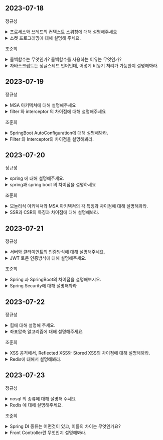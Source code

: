 ## 2023-07-18

정규성
<details>
 <summary> 프로세스와 쓰레드의 컨텍스트 스위칭에 대해 설명해주세요 </summary>
</br>
    
   프로세스는 실행중인 프로그램, 스레드는 프로세스 내부의 하나의 실행흐름이라고 설명할 수 있습니다. 컨텍스트 스위칭이란, CPU에 할당된 프로세스와 스레드가 새로운 프로세스나 쓰레드로 바뀌는 과정을 말합니다.

이때 프로세스 간의 컨텍스트 스위칭은 메모리를 공유하지 않기 때문에 오래 걸립니다. 반면에 스레드, 더 자세히 말하면, 동일 프로세스 내의 스레드는 메모리를 공유하기 때문에 훨씬 가볍습니다.

++ 컨텍스트 스위칭 과정에 대해 더 자세히 설명해 줄래요?

 컨텍스트 스위칭 과정은 크게 4단계로 나뉩니다.

1. 현재 실행중인 프로세스(스레드) 의 context를 저장합니다.
2. CPU의 캐쉬를 비웁니다.
3. TLB 라고 불리는 버퍼를 비웁니다.
4. MMU 가 새로운 프로세스(스레드)를 바라볼 수 있도록 수정합니다.

이때 동일 프로세스 내부의 스레드간 컨텍스트 스위칭은 메모리를 공유하기 때문에 2, 3, 4를 실행하지 않습니다.
    
</details>

<details>
 <summary> 소켓 프로그래밍에 대해 설명해 주세요. </summary>
 <div markdown="1">
  </br>
  우선, 소켓은 4계층의 네트워크 통신에 쓰이는 연결부를 말합니다. 대표적으로 TCP 소켓이 있습니다. TCP 소켓을 사용하는 프로그래밍은 역할이 서버와 클라이언트의 소켓으로 나뉩니다.

1. 먼저 서버 역할의 소켓을 생성하고, 특정 포트로 연결하여 수신을 대기합니다.
2. 추후에 클라이언트가 소켓을 생성하고, 서버의 ip/port 로 연결을 요청합니다.
3. 서버 소켓은 이를 받아 연결을 위한 새로운 소켓을 생성해서 연결해 줍니다.
4. 이제부터는 서로 데이터를 주고 받을 수 있습니다. 
5. 연결을 종료할 때는 클라이언트는 자신의 소켓만 닫으면 되고, 서버는 클라이언트에게 할당해준 소켓과 연결 요청을 받기 위해 열어둔 소켓을 닫으면 됩니다.
</details>

  
조준희
<details>
 <summary> 콜백함수는 무엇인가? 콜백함수를 사용하는 이유는 무엇인가? </summary>
</br>
 함수는 일급객체로, 다른 함수의 인자로 전달되거나 함수의 리턴되는 값으로 사용될 수 있다. 
따라서 일급객체인 콜백함수는 다른 함수의 인자로 전달되며, 함수 내부에서 어떤 작업이 완료된 특정 시점에 실행될 수 있다. 보통 특정 이벤트 뒤에 발생하는 이벤트 리스너로 
사용하거나, 비동기처리 방식을 동기 처리 하는 방식으로 사용된다. 
</br>
 +++++++++ 비동기처리 방식을 동기 처리 하는 방식이 무슨 말이냐, 예시를 하나 들어봐라. 
 
함수 내에서 ajax,fetch와 같이 비동기로 데이터를 가져오고 변수에 저장하여 리턴하는 경우, 비동기이기 때문에 데이터를 가져오기도 전에 다음코드를 실행하게되고 결국 변수에 데이터가 제대로 저장이 되지 않은 채로 함수가 종료가 된다. 이때 비동기 함수 뒤에 콜백함수(데이터를 변수에 저장하는 함수)를 호출하여 비동기함수가 처리 된 이후에 해당 콜백함수를 호출하도록 할 수 있다.
</details>

<details>
 <summary> 자바스크립트는 싱글스레드 언어인데, 어떻게 비동기 처리가 가능한지 설명해봐라. </summary>
</br>
 자바스크립트는 실행엔진 뿐만아니라 실행에 관여하는 Web API와 Callback Queue(Task Queue), Event Loop가 존재한다. 이때 Web API가 비동기 작업을 실행엔진의 call stack으로부터 전달받아 대신 수행하는 역할을 맡게된다. 그렇게 비동기 작업이 완료되면 callback Queue로 넘겨져서, 실행 엔진의 call stack에 들어가기 위해 대기하고 Event Loop에 의해 call stack으로 들어가 실행되게 되는 것이다. 
</br>
 +++++++++ Event Loop는 어떻게 동작하냐? 
 
 Event Loop는 계속해서 call stack에 모든 작업이 완료되어 비어있는지, Callback Queue에서 대기하고 있는 작업이 있는 지를 확인하며 두가지가 모두 충족된다면 대기하고 있는 작업을 call stack에 옮겨 작업을 실행하도록 한다.
</details>


## 2023-07-19

정규성
<details>
 <summary> MSA 아키텍쳐에 대해 설명해주세요 </summary>
</br>
 MSA는 하나의 프로그램을 만들 때 각 컴포넌트로 구성하여 하나의 큰 프로그램을 만드는 방식입니다. 이때 각 컴포넌트는 하나의 서비스 단위로 구성합니다. 예를 들면 회원을 관리하는 서비스, 상품을 등록하고 보여주는 서비스, 상품을 주문하고 결재하는 서비스를 나누어 제공할 수 있습니다.

++ 장단점에 대해 설명해주세요

각 서비스는 독립된 서버에서 동작하므로 독립적으로 배포할 수 있습니다. 즉, 다른 서비스에 문제가 생겨도 문제없이 동작할 수 있습니다. 또한 한 서비스에 트래픽이 몰린다면 해당 서비스만을 확장하면 됩니다.

다만 서버가 나눠져 있기 때문에 각 서버간 통신에 네트워크 통신이 필요합니다. 또한, 여러 곳의 서비스가 유기적으로 동작하는 경우 문제를 파악하기 어려우며, DB의 트랜젝션을 관리하기 어렵습니다.
</details>

<details>
 <summary> filter 와 interceptor 의 차이점에 대해 설명해주세요 </summary>
 <div markdown="1">
  </br>
  둘 모두 String 프레임워크와 같이 사용되는 기능입니다. 특정 요청의 전/후로 공통 작업을 쉽게 실행한도록 도와줍니다.

filter 는 dispatcher servlet 의 전후에서 부가 작업을 진행합니다. 즉, spring으로 들어가기 전에 작업을 처리합니다.

interceptor는 spring 내부에서 dispatcher servlet 이 controller 를 호출하기 전후로 작업을 진행합니다.

++ 각 기능의 예시를 들어서 설명해주세요

filter는 모든 요청에 대한 작업이므로 XSS와 같은 공통된 보안작업을 진행하거나, 요청 단위의 로깅, 인코딩 등의 기능을 담당하고, request, response 의 객체를 조작할 수도 있습니다.

interceptor는 클라이언트의 요청에 대해 전역적으로 처리해야 하는 작업을 처리합니다. 특정 요청의 권한이 있는지 확인하거나, api 단위의 로깅, httpServletRequest/response 의 조작 권한이 주어집니다.
</details>

  
조준희
<details>
 <summary> SpringBoot AutoConfiguration에 대해 설명해봐라. </summary>
</br>  
 스프링부트는 자동구성(Auto Configuration) 기능을 지공하는데, 일반적으로 수많은 빈들을 자동으로 등록해주는 기능이다. 이러한 기능으로 인해 반복적으로 빈을 등록하고 설정하는 부분을 줄이고 편리한 개발을 할 수 있게 도와주며 스프링 부트의 핵심적인 장점이라고 할 수 있다.  
 
------------------------------------------------------  
 
++ Auto Configuration이 어떻게 동작하는지 설명해봐라.  
main 메소드를 살펴보면 @SpringBootApplication이 붙어있고, 이 어노테이션을 통해 필요한 Bean 객체를 등록하고 스프링부트를 실행하는 것이다. @SpringBootApplication 어노테이션은 들어가보면 빈등록에 관여하는 2가지 단계가 있다.  
1. @ComponentScan : 자기 자신부터 시작해서, 하위 패키지를 훑으면서 @Component 어노테이션 붙어있는 객체들을 스캔하면서 자동으로 빈 객체로 등록해준다.
2. @EnableAutoConfiguration :  Spring Boot Dependency jar 파일 내에 spring.factories 파일을 열면 자동 설정 목록을 확인 할 수 있습니다. 이 목록에서 설정 환경에 따라 자동으로 선별하여 빈 객체로 등록을 해줍니다.
 
</details>

<details>
 <summary> Filter 와 Interceptor의 차이점을 설명해봐라. </summary>
</br> 
 필터와 인터셉터의 가장 큰 차이점은 적용되는 시점이라고 생각합니다. 필터같은 경우에는 스프링 컨텍스트 영역에 들어가기 전과 후에 적용되는 것이고, 인터셉터는 스프링 컨텍스트와 컨트롤러 사이에서 적용되는 것이 큰 차이입니다.  
 
--------------------------------------------------------------  
 
++ 적용시점이 다른 차이점은 알겠는데 필터와 인터셉터는 어떤 작업의 차이가 있는지 설명해봐라. 
 
필터는 보통 공통된 보안 및 인증 작업, XSS방어, 데이터 인코딩에 사용됩니다. 그리고
인터셉터는 세부적인 보안 및 인증, API 호출에 대한 로깅, Controller로 넘겨주는 데이터의 가공등에 사용됩니다.
</details>


## 2023-07-20

정규성
<details>
 <summary> spring 에 대해 설명해주세요. </summary>
</br>
 spring 은 자바를 활용하여 웹 개발을 할 수 있는 프레임워크입니다.  일부 설정만 진행하면 사용자가 제공하는 비지니스 로직의 개발에만 집중할 수 있습니다. 제어의 역전, 의존성 주입 등, AOP 등의 특징을 기반으로 쉽게 웹 개발을 진행할 수 있습니다.

++ spring 의 특징에 대해 자세히 설명해 주세요

크게 5가지가 있습니다.

1. POJO : 일반적인 기능만을 가진 자바 객체를 활용합니다. 즉, 불필요한 불필요한 상속이나 구현을 지양하는 방식입니다.
2. IoC(제어의 역행) : 어플리케이션의 느슨한 결합을 도모합니다. 제어권을 사용자가 가지는 것이 아니라 스프링이 제어권을 가지는 것입니다.
3. DI(의존성 주입) : 객체를 직접 생성하는 것이 아니라 외부에서 생성한 객체를 주입받는 방식입니다.
4. AOP : 관점 지향 프로그래밍을 지원합니다. 원하는 기능을 모듈화하여 반복되는 코드 작업을 줄일 수 있습니다. Spring 의 bean 단위로 등록할 수 있습니다.
</details>

<details>
 <summary> spring과 spring boot 의 차이점을 설명하세요 </summary>
 <div markdown="1">
  </br>
  spring 은 자바를 활용하여 웹 개발을 할 수 있는 프레임워크입니다. spring에서는 bean 등록이나  외부 라이브러리와의 연동을위해 직접 xml 파일을 열고 작업했으며, WAR 파일을 만들고 이를 웹 서버에 배포하여 실행해야 합니다.

spring boot 는 spring에서 이런 복잡한 설정부분을 쉽게 설정할 수 있으며, JAR 파일로 만들어 클라우드나 도커와 같은 환경에서 쉽게 실행할 수 있습니다.
</details>

  
조준희
<details>
 <summary> 모놀리식 아키텍쳐와 MSA 아키텍쳐의 각 특징과 차이점에 대해 설명해봐라. </summary>
</br>  
 모놀리식 아키텍쳐는 여러 비즈니스 로직들을 담은 하나의 시스템이 하나의 DB, 어플리케이션과 상호작용한다. 그렇기 때문에 규모가 작은 프로젝트에서는 개발과 관리가 용이하다는 장점이 있으나, 시스템이 복잡해질수록 코드의 양이 많아져 이해하기가 어려워지고 그럴수록 유지보수성은 떨어진다는 특징을 가지고 있다. 또한 작은 버그를 수정하더라고 전체를 다시 빌드, 배포해야된다는 단점을 가지고 있다.
 이런 모놀리식의 단점을 해결하기 위해 나온 것이 MSA(MicroService 아키텍쳐)이다. MSA 아키텍쳐는 기능마다 여러 모듈이 독립적으로 존재하여 이를 조합하여 하나의 어플리케이션을 구현하는 방식이다. 기능마다 독립적으로 구성되어 있어서 코드를 이해하기 쉬우며 그만큼 유지보수하기 쉽다. 또한 상대적으로 빌드 및 배포가 빠르며 작은 버그가 전체에 영향을 주지 않는다는 특징을 가지고 있다. 하지만 이또한 단점을 가지고 있는데, 하나의 어플리케이션이 여러 모듈로 분산되어 있어 관리 및 모니터링이 힘들다. 또한 모듈별로 어플리케이션과 각각 통신하므로 다양한 통신에서 발생하는 오류가 상대적으로 잦다.

 ++ 그런 어느것을 어디에 사용하는 것이 좋을까?  
 서비스의 확장 가능성이 낮거나 시스템이 크지 않다면 모놀리식 아키텍쳐를 사용하고,  
 서비스의 확장 가능성이 높거나 시스템이 크다면 MSA 아키테겨를 사용하는 것이 좋다고 생각한다.
</details>

<details>
 <summary> SSR과 CSR의 특징과 차이점에 대해 설명해봐라. </summary>
</br> 
 SSR이란 서버사이드 렌더링의 약자로 서버로부터 즉시 렌더링 가능한 html파일을 받아와 페이지 전체를 렌더링 하는 방식이다. 그렇기때문에 클라이언트에 전달되는 순간 HTML이 즉시 렌더링되어 초기 로딩 속도가 빠릅니다. 하지만 이런 특징 때문에, JS를 읽어드리는 시간과의 간격이 존재하게 되어 사용자가 버튼을 클릭하거나 이동하려고 해도 아무런 반응이 없을 수가 있다. 또한 매번 페이지를 요청할 때마다 서버는 페이지를 구성하는 모든 리소스를 준비해서 응답하므로 서버 부담이 증가할 뿐아니라 전체 페이지를 다시 렌더링하여 화면이 깜빡이게 된다. 이는 사용자 경험을 다소 떨어지게 한다.  
 CSR은 클라이언트 사이드 렌더링으로 클라이언트에서 렌더링하는 방식이다. 클라이언트가 초기화면을 로드하기 위해 서버에 요청을 보내면, 서버는 화면을 표시하는 데 필요한 렌더링 되지 않은 HTML과 모든 로직이 담겨있는 JS 파일을 보낸다. 그렇기 때문에 크기가 큰 JS를 다운받는 과정에서 초기 로딩 속도가 SSR에 비해 느리다. 하지만 그 이후부터는 서버로부터 필요한 데이터만을 불러와서 페이지 전체를 다시 렌더링하지않고, 수정이 필요한 부분만 동적으로 렌더링한다. 그렇기때문에 서버의 부하가 적고, 전체 페이지를 받아오면서 발생하는 깜빡임같은 현상을 없애주기 때문에 사용자 경험측면에서 좋은 방식이다.
</details>


## 2023-07-21

정규성
<details>
 <summary> 서버와 클라이언트의 인증방식에 대해 설명해주세요. </summary>
</br>
 서버는 서비스에 대해 아무나 접근할 수 없도록 클라이언트에 대한 인증을 진행해야 합니다. 인증 방식은 크게 cookie, session, token 인증 방식이 있습니다. 

- cookie 방식은 클라이언트가 정보를 가지고 요청때 마다 cookie 정보를 기반으로 인증을 진행합니다.
- session 방식은 정보를 서버에서 저장하고 관리하는 방식입니다. 요청마다 서버에 저장된 session 정보를 통해 인증을 진행합니다.
- Token 방식은 접속과 동시에 고유의 토큰을 발급하고, 요청마다 토큰을 보내 유효한 지만 확인하는 방식입니다.

++ 각 방식에 대한 장단점에 대해 설명해 주세요.

- cookie는 보안에 사용되는 값을 그대로 보내기 때문에 보안에 취약한데신, 용량에 제한이 없이 많은 데이터를 보낼 수 있습니다.
- session 은 그 자체로 데이터를 가지지 않기 때문에 탈취당하더라도 상관없지만, session을 서버에서 관리하기 때문에 부하가 심해질 수 있습니다.
- token 방식은 클라이언트가 관리하기 때문에 서버에 부하가 덜 가고, 모바일 앱에서 활용이 가능하지만, 자체 길이가 길어 네트워크 부하가 크고, 보안 기능을 가지진 않기 때문에 탈취 당할 시 대처가 어렵습니다.
</details>

<details>
 <summary> JWT 토큰 인증방식에 대해 설명해주세요. </summary>
 <div markdown="1">
  </br>
  JWT 는 인증에 사용되는 정보를 암호화한 JSON 토큰입니다. 이 토큰을 사용하여 HTTP 해더에 담아 전송하여 토큰 인증방식을 진행합니다. JWT 토큰 구조는 header, payload, signature 로 나뉩니다. header 에는 타입과 해시 알고리즘의 종류가 들어있고, payload 에는 사용자 정보가 들어있고, signature에는 전자서명이 들어있습니다. 

세부적인 인증과정은 다음과 같습니다.

1. 사용자 로그인 요청
2. 서버에서 로그인 데이터를 기반으로 JWT 생성하고 클라이언트로 전송
3. 클라이언트는 이를 받아 로컬에 저장하고 요청마다 header에 담아 보냄
4. 서버는 토큰을 받았다면 유효한지 검사하고 통과
5. 액세스 토큰이 만료되었다면 리프레시 토큰을 확인하여 엑세스 토큰 재발급
</details>

  
조준희
<details>
 <summary> Spring 과 SpringBoot의 차이점을 설명해보시오. </summary>
</br>  
Spring은 스프링 프레임워크의 핵심 모듈을 모아서 만든 프레임워크입니다. Spring에서는 개발자가 직접 설정 파일을 작성하여 스프링 컨테이너를 구성하고, 필요한 빈 객체를 등록하고, 빈 객체 간의 의존성을 설정해야 합니다. 이렇게 Spring은 특정한 구성을 위해 추가적인 라이브러리와 설정이 필요합니다. 반면 Spring Boot에서는 개발자가 설정 파일을 작성할 필요 없이, 프로젝트의 설정과 라이브러리 의존성을 자동으로 처리해주는 기능을 제공합니다. 예를 들어, Spring Boot는 스프링 MVC, 스프링 Data JPA, 스프링 Security 등의 기능을 자동으로 설정하며, 개발자가 별도로 설정 파일을 작성하지 않아도 사용할 수 있습니다.
</details>

<details>
 <summary> Spring Security에 대해 설명해봐라 </summary>
</br>
 스프링 시큐리티 (Spring Security)는 스프링 기반 어플리케이션의 보안(인증과 권한, 인가)을 담당하는 스프링 하위 프레임워크이다. 필터기반으로 작동하며 보안과 관련해서 체계적으로 많은 옵션들을 제공해주기 때문에 개발자의 입장에서는 하나하나 보안 관련 로직을 작성하지 않아도 된다는 장점이 있다.  


  
++ 로그인 과정에서 Spring Security의 동작과정을 상세하게 설명해봐라. 

1. 사용자가 아이디 비밀번호를 가지고 서버에게 request요청
2. AuthenticationFilter에서 아이디, 비밀번호 정보를 담은 인증 객체인UsernamePasswordAuthenticationToken을 생성하여 AuthenticationManager에게 전달함
3. AuthenticationManager는 등록된 AuthenticationProvider(들)을 조회하여 인증을 요구함
4. AuthenticationProvider는 UserDetailsService를 통해 입력받은 아이디에 대한 사용자 정보를 DB에서 조회함
5. 입력받은 비밀번호를 암호화하여 DB의 비밀번호와 매칭시켜 일치하는 경우 인증된 UsernamePasswordAuthenticationToken을 생성하여 AuthenticationManager에 전달함
6. AuthenticationManager는 UsernameAuthenticationToken을 AuthenticationFilter로 전달함
7. AuthenticationFilter는 전달받은 UsernameAuthenticationToken을 LoginSuccessHandler로 전송하고, SecurityContextHolder에 저장함
8. 다음번 로그인때부터, security context holder에 해당 사용자에 대한 세션ID가 있는지 확인 후 1-7과정을 수행
</details>


## 2023-07-22

정규성
<details>
 <summary> 힙에 대해 설명해 주세요. </summary>
</br>
 힙은 우선순위 큐를 구현하는 자료구조 입니다. 우선순위 큐란, 수선순위에 맞춰 데이터가 정렬되어 항상 우선순위가 높은 데이터를 바로 찾을 수 있는 자료구조입니다. 우선순위에 따라 최대 힙, 혹은 최소 힙으로 나뉩니다. 완전 이진 트리 구조이며 루트 노드가 가장 우선순위가 높습니다. 구현은 주로 배열을 사용합니다. 

0번 인덱스를 사용하지 않고 

왼쪽 자식은 2를 곱하고, 오른쪽 자식은 2를 곱하고 1을 더하면 됩니다.

힙에 데이터를 넣을 때는 마지막 노드에 데이터를 넣고 부모 노드와 비교하면서 위로 올라갑니다.

힙에서 데이터를 삭제할 때는 1번 익덱스의 데이터를 삭제하고 마지막 노드를 1번에 넣고 트리를 재구성합니다.
</details>

<details>
 <summary> 좌표압축 알고리즘에 대해 설명해주세요. </summary>
 <div markdown="1">
  </br>
  문제에서 제공하는 수의 범위가 커서 완전탐색으로는 좌표값을 모두 탐색할 수 없을 때, 좌표 압축을 통해 탐색 범위를 줄일 수 있습니다.

1. 탐색을 진행하는 배열을 중복을 제거하고 정렬된 상태로 만듭니다.
2. 이제 원래 배열을 돌면서 각 수가 정렬된 상태일 때 몇 번째 인덱스에 있는지 찾고 압축 배열에 기록합니다.

이젠 모든 인덱스를 돌 필요없이 압축 배열을 보면 됩니다.

모든 좌표 문제에 적용한다고 효과가 월등히 좋아지지는 않습니다. 실제 좌표에 비해 사용하는 좌표가 현저하게 적은 경우 유효합니다.
</details>

  
조준희
<details>
 <summary> XSS 공격에서, Reflected XSS와 Stored XSS의 차이점에 대해 설명해봐라. </summary>
</br>  
 Reflected(반사형) XSS는 URL, URL 파라미터, Cookie 파라미터등 사용자가 입력한 내용에 대해서 응답 페이지에 실행되는 취약점을 의미한다. 결국 사용자가 입력한 특정 내용에 대해서 해당 웹 페이지 화면에 출력 되는 형태의 취약점이다.  
 
 Stored(저장형) XSS는 공격자가 게시판등과 같은 부분에 악의적으로 스크립트를 삽입하고 저장하여 다른 사용자가 해당 게시글을 보거나, 리스트 확인시 악의적으로 삽입한 스크립트가 실행되는 취약점을 의미한다. 결국 공격자가 악의적으로 삽입한 스크립트가 게시글, DB등에 저장되어 해당 부분이 웹 페이지 화면에 출력되면서 발생 되는 형태의 취약점이다.
</details>

<details>
 <summary> Redis에 대해서 설명해봐라. </summary>
</br>
 Redis는 key-value 형태의 인메모리 데이터 저장소로, 읽기 성능이 뛰어나 캐싱, 세션 저장소, RefreshToken 저장소 등 다양한 곳에 많이 사용된다. 하지만 인메모리 데이터 저장소가 가지는 휘발성의 특성 때문에 종료되는 경우 데이터가 유실되게 된다. 이 단점을 Redis에서는 AOF와 RDB 라는 방식으로 백업을 하는 기능을 제공합니다.  

 ++ RDB와 AOF에 대해 간략하게 설명해봐라.  
 RDB는 특정한 시점의 스냅샷으로 백업하는 방식으로 비교적 작은 사이즈의 파일로 백업하며 로딩속도가 빠르다. 그리고 단일 파일이기 때문에 원거리 데이터 센터 또는 Amazon S3로 전송하기 용이하다. 특정 조건이 만족되면 현재의 Redis 상태를 스냅샷으로 백업하므로 스냅샷이 찍히기 전에 Redis가 종료되면 그 사이의 데이터는 복원할 수 없다.  
 
 AOF는 모든 쓰기 명령에 대한 로그를 남긴다. AOF는 모든 쓰기 명령에 대해 추가하며 기록되기 때문에 파일 사이즈가 커진다. 그렇기 때문에 서버 시작시 로딩속도가 느리다. 그래서 용량이 특정 사이즈보다 크게 되면 rewrite를 통해 사이즈를 줄인다.
</details>

## 2023-07-23

정규성
<details>
 <summary> nosql 의 종류에 대해 설명해 주세요 </summary>
</br>
 우선 nosql 이란 sql 만을 사용하여 DB를 관리하는 DBMS 의 반대되는 개념입니다. 기존에는 RDBMS에 집중되어 성능적 문제가 발생했는데, 이를 해결하기 위해 등장한 방식이 nosql 입니다. 대부분은 관계형 DB를 사용하지 않지만 전혀 사용하지 않는 것은 아닙니다. 일관성을 어느정도 포기하는 대신 분산 처리를 목표로 합니다.

크게 4가지 종류로 나눌 수 있습니다.

1. key-value : 수평적 확장이 용이하며 속도가 빠릅니다. 다만 value 를 사용한 쿼리를 사용할 수 없기 때문에 key 를 통해 값을 찾고 적절히 처리해야 합니다. (redis)
2. document : key-value 모델과 유사하지만 value 자리에 document 가 들어가며, 계층구조를 가집니다. document 내의 item 을 활용하여 쿼리가 가능합니다.(mongoDB)
3. column-falmily : value 가 아니라 key 에서 어떤 값이 들어갈지 결정하는 구조입니다. 키는 row, column-family, column-name 을 가집니다. 연관 데이터는 같은 column-family 를 가지며 각자의 column 을 가집니다.
4. graph : 관계형 모델에 가깝습니다. 노드, 관계, 특성의 형태의 그래프로 저장되며, 이를 순회하며 쿼리를 수행합니다.
</details>

<details>
 <summary> Redis 에 대해 설명해주세요. </summary>
  </br>
 redis는 대표적인 nosql key-value 입니다. 인메모리 방식이기 때문에 빠른 응답을 제공하며 일반적인 프로그래밍 언어의 자료구조와 달리 데이터를 영구적으로 저장할 수 있습니다. 

++ redis를 사용하면서 발생할 수 있는 문제점은 무엇이 있나?

redis는 메모리에 데이터를 저장하기 때문에  메모리 관리가 매우 중요합니다. 메모리의 공간이 부족하면 메모리 swap 이 발생할 수 있습니다. 이 과정에서 성능이 저하될 수 있습니다. maxmemory 설정을 통해 이를 방지할 수 있는 것으로 알고 있습니다. 일정량의 데이터만 메모리에 올리는 방식입니다. 이때 사용되는 페이징 알고리즘은 OS에서 사용하는 일부 알고리즘을 사용합니다.

다른 문제는 비동기 복제의 문제입니다. master 를 복제할 때 replica 에 들어가기 직전 데이터가 입력되었다면 서로 다른 데이터를 보여줄 수 있습니다.
</details>

  
조준희
<details>
 <summary> Spring DI 종류는 어떤것이 있고, 이들의 차이는 무엇인가요? </summary>
</br>  
 DI는 세가지 방법이 있습니다. 생성자 삽입, Setter를 이용한 메소드 매개 변수 삽입, 필드 주입이 있습니다.  


  
생성자 주입은 생성자 호출시점에 딱 1번만 호출되는 것을 보장하며 불변, 필수 의존관계에 사용합니다.  

Setter주입은 선택, 변경 가능성이 있는 의존관계에 사용되며 스프링빈을 선택적으로 등록이 가능합니다.  

필드 주입은 `@Autowired` 를 사용하는데 외부에서 변경이 불가능하여 테스트 하기 힘듭니다. DI 프레임워크 없이는 작동하기 힘들며, 주로 애플리케이션과 관계없는 테스트코드나 `@Configuration` 같은 스프링 설정 목적으로 사용합니다. 
</details>

<details>
 <summary> Front Controller란 무엇인지 설명해봐라. </summary>
</br>  
Front Controller가 없었던 시절에는 REST API를 구현할 때, 한 개의 URL에 한 개의 서블릿이 매핑되는 구조였다. 이 구조는 매 서블릿을 구현할때마다 중복되는 소스가 발생하였다. 예를 들어 서블릿에서 처리한 결과를 JSP에 넘기기 위해, RequestDispatcher에 forward를 해주는 로직은 매번 필요한 작업이었다. 하지만 프론트 컨트롤러라는 서블릿이 모든 컨트롤러 앞에서 공통 작업을 처리해주고 담당, 해당하는 컨트롤러로 작업을 위임해준다. Spring에서는 DispatcherServlet이 프론트 컨트롤러 패턴을 사용한 예이며, DispatcherServlet이 Bean으로 등록되어 하위 package들을 scan하고 @Controller, @RestController 어노테이션을 확인하여 어떠한 요청이 들어왔을 때 Handler Mapping을 통해 적절한 Controller로 위임해주게 된다.
 
</details>

